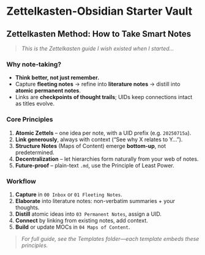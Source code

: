# Zettelkasten-Obsidian Starter Vault

## Zettelkasten Method: How to Take Smart Notes

> *This is the Zettelkasten guide I wish existed when I started…*

### Why note-taking?
- **Think better, not just remember.**  
- Capture **fleeting notes** → refine into **literature notes** → distill into **atomic permanent notes**.
- Links are **checkpoints of thought trails**; UIDs keep connections intact as titles evolve.

### Core Principles
1. **Atomic Zettels** – one idea per note, with a UID prefix (e.g. `20250715a`).
2. **Link generously**, always with context (“See why X relates to Y…”).
3. **Structure Notes** (Maps of Content) emerge **bottom-up**, not predetermined.
4. **Decentralization** – let hierarchies form naturally from your web of notes.
5. **Future-proof** – plain-text `.md`, use the Principle of Least Power.

### Workflow
1. **Capture** in `00 Inbox` or `01 Fleeting Notes`.
2. **Elaborate** into literature notes: non-verbatim summaries + your thoughts.
3. **Distill** atomic ideas into `03 Permanent Notes`, assign a UID.
4. **Connect** by linking from existing notes, add context.
5. **Build** or update MOCs in `04 Maps of Content`.

> *For full guide, see the Templates folder—each template embeds these principles.*

